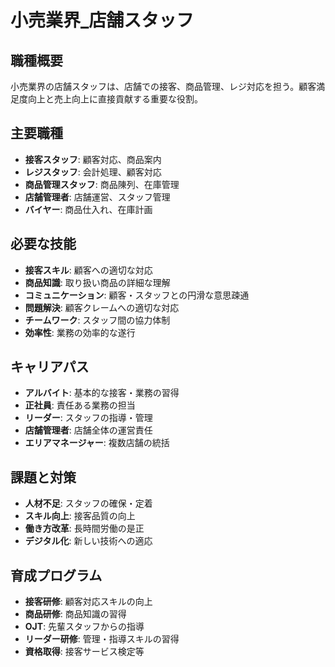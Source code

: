 # 小売業界_店舗スタッフ

## 職種概要
小売業界の店舗スタッフは、店舗での接客、商品管理、レジ対応を担う。顧客満足度向上と売上向上に直接貢献する重要な役割。

## 主要職種
- **接客スタッフ**: 顧客対応、商品案内
- **レジスタッフ**: 会計処理、顧客対応
- **商品管理スタッフ**: 商品陳列、在庫管理
- **店舗管理者**: 店舗運営、スタッフ管理
- **バイヤー**: 商品仕入れ、在庫計画

## 必要な技能
- **接客スキル**: 顧客への適切な対応
- **商品知識**: 取り扱い商品の詳細な理解
- **コミュニケーション**: 顧客・スタッフとの円滑な意思疎通
- **問題解決**: 顧客クレームへの適切な対応
- **チームワーク**: スタッフ間の協力体制
- **効率性**: 業務の効率的な遂行

## キャリアパス
- **アルバイト**: 基本的な接客・業務の習得
- **正社員**: 責任ある業務の担当
- **リーダー**: スタッフの指導・管理
- **店舗管理者**: 店舗全体の運営責任
- **エリアマネージャー**: 複数店舗の統括

## 課題と対策
- **人材不足**: スタッフの確保・定着
- **スキル向上**: 接客品質の向上
- **働き方改革**: 長時間労働の是正
- **デジタル化**: 新しい技術への適応

## 育成プログラム
- **接客研修**: 顧客対応スキルの向上
- **商品研修**: 商品知識の習得
- **OJT**: 先輩スタッフからの指導
- **リーダー研修**: 管理・指導スキルの習得
- **資格取得**: 接客サービス検定等 